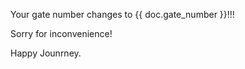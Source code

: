 <p>Your gate number changes to {{ doc.gate_number }}!!!</p>

<p>Sorry for inconvenience!</p>

<p>Happy Jounrney.</p>
